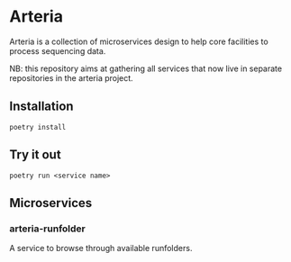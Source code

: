 # Arteria
Arteria is a collection of microservices design to help core facilities to
process sequencing data.

NB: this repository aims at gathering all services that now live in separate
repositories in the arteria project.

## Installation
```
poetry install
```

## Try it out
```
poetry run <service name>
```

## Microservices
### arteria-runfolder
A service to browse through available runfolders.

